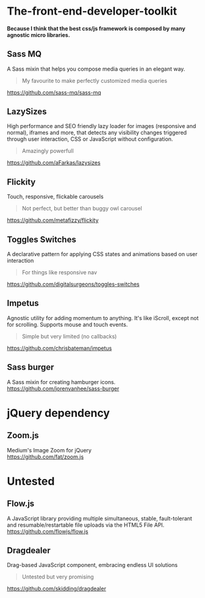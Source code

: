 # The-front-end-developer-toolkit

#### Because I think that the best css/js framework is composed by many **agnostic** micro libraries.

Sass MQ
--------
A Sass mixin that helps you compose media queries in an elegant way.  
> My favourite to make perfectly customized media queries  

https://github.com/sass-mq/sass-mq

LazySizes
---------
High performance and SEO friendly lazy loader for images (responsive and normal), iframes and more, that detects any visibility changes triggered through user interaction, CSS or JavaScript without configuration.  
> Amazingly powerfull  

https://github.com/aFarkas/lazysizes


Flickity
----------
Touch, responsive, flickable carousels  
> Not perfect, but better than buggy owl carousel  

https://github.com/metafizzy/flickity


Toggles Switches
----------------
A declarative pattern for applying CSS states and animations based on user interaction  
> For things like responsive nav  

https://github.com/digitalsurgeons/toggles-switches


Impetus
------------
Agnostic utility for adding momentum to anything. It's like iScroll, except not for scrolling. Supports mouse and touch events.  
> Simple but very limited (no callbacks) 

https://github.com/chrisbateman/impetus






Sass burger
-------------
A Sass mixin for creating hamburger icons.  
https://github.com/jorenvanhee/sass-burger




jQuery dependency
===========
Zoom.js
--------
Medium's Image Zoom for jQuery  
https://github.com/fat/zoom.js


Untested
=========

Flow.js
---------------
A JavaScript library providing multiple simultaneous, stable, fault-tolerant and resumable/restartable file uploads via the HTML5 File API.  
https://github.com/flowjs/flow.js


Dragdealer
---------
Drag-based JavaScript component, embracing endless UI solutions  
> Untested but very promising  

https://github.com/skidding/dragdealer
